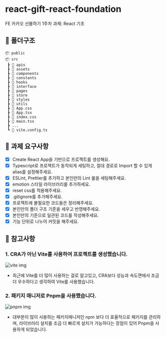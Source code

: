 # react-gift-react-foundation

FE 카카오 선물하기 1주차 과제: React 기초

## 📂 폴더구조

```
📦 public
📦 src
 ┣ 📂 apis
 ┣ 📂 assets
 ┣ 📂 components
 ┣ 📂 constants
 ┣ 📂 hooks
 ┣ 📂 interface
 ┣ 📂 pages
 ┣ 📂 store
 ┣ 📂 styles
 ┣ 📂 utils
 ┣ 📜 App.css
 ┣ 📜 App.tsx
 ┣ 📜 index.css
 ┣ 📜 main.tsx
 ┣ ...
 ┗ 📜 vite.config.ts
```

## 📝 과제 요구사항

- [x] Create React App을 기반으로 프로젝트를 생성해요.
- [x] Typescript로 프로젝트가 동작되게 세팅하고, 절대 경로로 Import 할 수 있게
      alias를 설정해주세요.
- [x] ESLint, Prettier를 추가하고 본인만의 Lint 룰을 세팅해주세요.
- [x] emotion 스타일 라이브러리를 추가하세요.
- [x] reset css를 적용해주세요.
- [x] .gitignore를 추가해주세요.
- [x] 프로젝트에 불필요한 코드들은 정리해주세요.
- [x] 본인만의 폴더 구조 기준을 세우고 반영해주세요.
- [x] 본인만의 기준으로 일관된 코드를 작성해주세요.
- [x] 기능 단위로 나누어 커밋을 해주세요.

## 📌 참고사항

### 1. CRA가 아닌 Vite를 사용하여 프로젝트를 생성했습니다.

![vite img](https://img1.daumcdn.net/thumb/R1280x0/?scode=mtistory2&fname=https%3A%2F%2Fblog.kakaocdn.net%2Fdn%2FcePnwk%2FbtsivScj9G2%2FBHZCXU4epnHKfBR6oyVdF1%2Fimg.png)

- 최근에 Vite를 더 많이 사용하는 걸로 알고있고, CRA보다 성능과 속도면에서 조금
  더 우수하다고 생각하여 Vite를 사용했습니다.

### 2. 패키지 매니저로 Pnpm을 사용했습니다.

![pnpm img](https://res.cloudinary.com/practicaldev/image/fetch/s--yPFpEvxt--/c_limit%2Cf_auto%2Cfl_progressive%2Cq_auto%2Cw_800/https://res.cloudinary.com/practicaldev/image/fetch/s--5LB7xZGh--/c_imagga_scale%2Cf_auto%2Cfl_progressive%2Ch_420%2Cq_auto%2Cw_1000/https://dev-to-uploads.s3.amazonaws.com/uploads/articles/o8e2at4huuuv08y24jvg.png)

- 대부분이 많이 사용하는 패키지매니저인 npm 보다 더 효율적으로 패키지를
  관리하며, 라이브러리 설치를 조금 더 빠르게 설치가 가능하다는 장점이 있어
  Pnpm을 사용하게 되었습니다.
